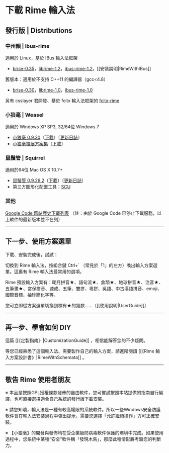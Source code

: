 # 下載 Rime 輸入法

## 發行版 | Distributions

### 中州韻 | ibus-rime

適用於 Linux，基於 IBus 輸入法框架

  * [brise-0.35](http://dl.bintray.com/lotem/rime/brise-0.35.tar.gz)，[librime-1.2](http://dl.bintray.com/lotem/rime/librime-1.2.tar.gz)，[ibus-rime-1.2](http://dl.bintray.com/lotem/rime/ibus-rime-1.2.tar.gz)，[[安裝說明|RimeWithIBus]]

舊版本：適用於不支持 C++11 的編譯器（gcc<4.8）

  * [brise-0.30](http://dl.bintray.com/lotem/rime/brise-0.30.tar.gz)，[librime-1.0](http://dl.bintray.com/lotem/rime/librime-1.0.tar.gz)，[ibus-rime-1.0](http://dl.bintray.com/lotem/rime/ibus-rime-1.0.tar.gz)

另有 csslayer 君開發、基於 fcitx 輸入法框架的  [fcitx-rime](https://github.com/fcitx/fcitx-rime)

### 小狼毫 | Weasel

適用於 Windows XP SP3, 32/64位 Windows 7

  * [小狼毫 0.9.30](https://bintray.com/lotem/rime/Weasel)〔[下載](http://dl.bintray.com/lotem/rime/weasel-0.9.30.0-installer.exe?direct)〕〔[更新日誌](http://rime.github.io/weasel-update/)〕
  * [小狼毫擴展方案集](https://bintray.com/lotem/rime/weasel-expansion)〔[下載](http://dl.bintray.com/lotem/rime/weasel-expansion-0.9.18.0.exe?direct)〕

### 鼠鬚管 | Squirrel

適用於64位 Mac OS X 10.7+

  * [鼠鬚管 0.9.26.2](https://bintray.com/lotem/rime/Squirrel)〔[下載](http://dl.bintray.com/lotem/rime/Squirrel-0.9.26.2.zip)〕〔[更新日誌](http://rime.github.io/release/squirrel/)〕
  * 第三方圖形化配置工具：[SCU](https://github.com/neolee/SCU)

### 其他

[Google Code 舊站歷史下載列表](http://code.google.com/p/rimeime/downloads/list)
（註：由於 Google Code 已停止下載服務，以上軟件的最新版本並不在列）

---

## 下一步、使用方案選單

下載、安裝完成後，試試：

切換到 Rime 輸入法，按組合鍵 Ctrl+` （常見於「1」的左方）喚出輸入方案選單。這裏有 Rime 輸入法最常用的選項。

Rime 預設輸入方案有：朙月拼音★、語句流★、倉頡★、地球拼音★、注音★、五筆畫★、宮保拼音、速成、五筆、雙拼、粵拼、吳語、中古漢語拼音、emoji、國際音標、袖珍簡化字等。

您可立即從方案選單切換到標有★的幾款……〔[[使用說明|UserGuide]]〕

<hr/>

## 再一步、學會如何 DIY

這篇 [[《定製指南》|CustomizationGuide]] ，相信能解答您的不少疑問。

等您已經熟悉了這個輸入法、需要製作自己的輸入方案，請進階閱讀 [[《Rime 輸入方案設計書》|RimeWithSchemata]] 。

<hr/>

## 敬告 Rime 使用者朋友

※ 本品是按照GPL授權條款發佈的自由軟件，您可嘗試按照本站提供的指南自行編譯，也可直接選擇適合自己系統的發行版下載安裝。

※ 請您知曉，輸入法是一種有較高權限的系統軟件。所以一些Windows安全防護軟件會在輸入法安裝過程中彈出提示，需要您選擇「允許繼續操作」方可正確安裝。

※ 【小狼毫】的開發與發佈均在受企業級防病毒軟件保護的環境中完成。如果使用過程中，您系統中某種“安全”軟件稱「發現木馬」，那麼此種情形將考驗您的判斷力。
